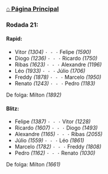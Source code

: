 ### [⌂ Página Principal](https://grupo-de-xadrez.github.io/)

### Rodada 21:

#### Rapid:

* Vitor *(1304)* `· - ·` Felipe *(1590)*  
* Diogo *(1236)* `· - ·` Ricardo *(1750)*  
* Ribas *(1623)* `· - ·` Alexandre *(1196)*  
* Léo *(1933)* `· - ·` Júlio *(1706)*  
* Freddy *(1878)* `· - ·` Marcelo *(1950)*  
* Renato *(1243)* `· - ·` Pedro *(1183)*  

De folga: Milton *(1892)*

#### Blitz:

* Felipe *(1387)* `· - ·` Vitor *(1228)*  
* Ricardo *(1607)* `· - ·` Diogo *(1493)*  
* Alexandre *(1165)* `· - ·` Ribas *(2055)*  
* Júlio *(1559)* `· - ·` Léo *(1861)*  
* Marcelo *(1782)* `· - ·` Freddy *(1808)*  
* Pedro *(1162)* `· - ·` Renato *(1030)*  

De folga: Milton *(1661)*

